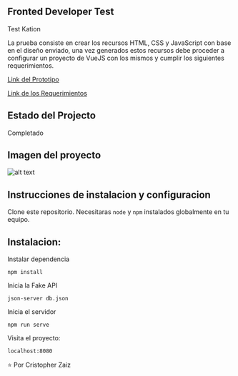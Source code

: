 ## Fronted Developer Test

Test Kation 

La prueba consiste en crear los recursos HTML, CSS y JavaScript con base
en el diseño enviado, una vez generados estos recursos debe proceder a
configurar un proyecto de VueJS con los mismos y cumplir los siguientes
requerimientos.

[Link del Prototipo](https://app.avocode.com/revisions/75183972/?design=50698406)

[Link de los Requerimientos](https://www.notion.so/FrontEnd-Developer-Test-f8e2e0a4e2c64b25b97c76ec7de45aa3)

## Estado del Projecto

Completado

## Imagen del proyecto

![alt text](https://res.cloudinary.com/dzrokq2oe/image/upload/v1602800027/Capture_dtijb7.png)


## Instrucciones de instalacion y configuracion

Clone este repositorio. Necesitaras `node` y `npm` instalados globalmente en tu equipo.

## Instalacion:

Instalar dependencia 

`npm install`  

Inicia la Fake API

`json-server db.json`  

Inicia el servidor

`npm run serve` 

Visita el proyecto:

`localhost:8080`  

:star: Por Cristopher Zaiz